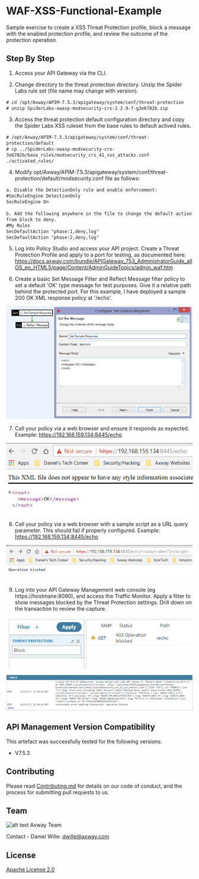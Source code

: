 # WAF-XSS-Functional-Example
Sample exercise to create a XSS Threat Protection profile, block a message with the enabled protection profile, and review the outcome of the protection operation.

## Step By Step

1. Access your API Gateway via the CLI.

2. Change directory to the threat protection directory. Unzip the Spider Labs rule set (file name may change with version).
```
# cd /opt/Axway/APIM-7.5.3/apigateway/system/conf/threat-protection
# unzip SpiderLabs-owasp-modsecurity-crs-2.2.9-7-g3e6782b.zip
```

3. Access the threat protection default configuration directory and copy the Spider Labs XSS ruleset from the base rules to default actived rules.
```
# /opt/Axway/APIM-7.5.3/apigateway/system/conf/threat-protection/default
# cp ../SpiderLabs-owasp-modsecurity-crs-3e6782b/base_rules/modsecurity_crs_41_xss_attacks.conf ./activated_rules/
```

4. Modify opt/Axway/APIM-7.5.3/apigateway/system/conf/threat-protection/default/modsecurity.conf file as follows:

```
a. Disable the DetectionOnly rule and enable enforcement:
#SecRuleEngine DetectionOnly
SecRuleEngine On

b. Add the following anywhere in the file to change the default action from block to deny.
#My Rules
SecDefaultAction "phase:1,deny,log"
SecDefaultAction "phase:2,deny,log"
```

5. Log into Policy Studio and access your API project. Create a Threat Protection Profile and apply to a port for testing, as documented here: https://docs.axway.com/bundle/APIGateway_753_AdministratorGuide_allOS_en_HTML5/page/Content/AdminGuideTopics/admin_waf.htm

6. Create a basic Set Message Filter and Reflect Message filter policy to set a default 'OK' type message for test purposes. Give it a relative path behind the protected port. For this example, I have deployed a sample 200 OK XML response policy at '/echo'.

![alt text](https://github.com/Axway-API-Management-Plus/WAF_XSS_FunctionalExample/blob/master/example/src/sampleMessage.png "Sample Message")

7. Call your policy via a web browser and ensure it responds as expected. Example: https://192.168.159.134:8445/echo

![alt text](https://github.com/Axway-API-Management-Plus/WAF_XSS_FunctionalExample/blob/master/example/src/sampleGoodResponse.png "Sample Good Response")

8. Call your policy via a web browser with a sample script as a URL query parameter. This should fail if properly configured. Example: https://192.168.159.134:8445/echo<script>alert(1)</script>

![alt text](https://github.com/Axway-API-Management-Plus/WAF_XSS_FunctionalExample/blob/master/example/src/sampleBlockedResponse.png "Sample Blocked Response")

9. Log into your API Gateway Management web console (eg https://hostmane:8090), and access the Traffic Monitor. Apply a filter to show messages blocked by the Threat Protection settings. Drill down on the transaction to review the capture.

![alt text](https://github.com/Axway-API-Management-Plus/WAF_XSS_FunctionalExample/blob/master/example/src/blockedTrafficMonitor.png "Threat Filtering")

![alt text](https://github.com/Axway-API-Management-Plus/WAF_XSS_FunctionalExample/blob/master/example/src/blockedRequestTrace.png "Blocked Transaction")

## API Management Version Compatibility
This artefact was successfully tested for the following versions:
- V7.5.3

## Contributing

Please read [Contributing.md](https://github.com/Axway-API-Management/Common/blob/master/Contributing.md) for details on our code of conduct, and the process for submitting pull requests to us.


## Team

![alt text][Axwaylogo] Axway Team

[Axwaylogo]: https://github.com/Axway-API-Management/Common/blob/master/img/AxwayLogoSmall.png  "Axway logo"

Contact - Daniel Wille: dwille@axway.com

## License
[Apache License 2.0](/LICENSE)
